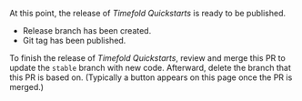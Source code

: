 At this point, the release of _Timefold Quickstarts_ is ready to be published.

- Release branch has been created.
- Git tag has been published.

To finish the release of _Timefold Quickstarts_,
review and merge this PR to update the `stable` branch with new code.
Afterward, delete the branch that this PR is based on. 
(Typically a button appears on this page once the PR is merged.)